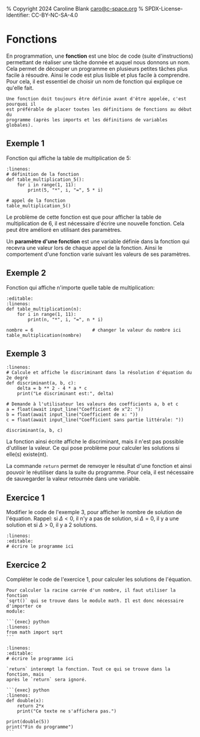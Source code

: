 % Copyright 2024 Caroline Blank <caro@c-space.org>
% SPDX-License-Identifier: CC-BY-NC-SA-4.0

# Fonctions

En programmation, une **fonction** est une bloc de code (suite d'instructions)
permettant de réaliser une tâche donnée et auquel nous donnons un nom. Cela
permet de découper un programme en plusieurs petites tâches plus facile à
résoudre. Ainsi le code est plus lisible et plus facile à comprendre. Pour cela,
il est essentiel de choisir un nom de fonction qui explique ce qu'elle fait.

```{tip}
Une fonction doit toujours être définie avant d'être appelée, c'est pourquoi il
est préférable de placer toutes les définitions de fonctions au début du
programme (après les imports et les définitions de variables globales).
```

## Exemple 1

Fonction qui affiche la table de multiplication de 5:

```{exec} python
:linenos:
# définition de la fonction
def table_multiplication_5():
    for i in range(1, 11):
        print(5, "*", i, "=", 5 * i)

# appel de la fonction
table_multiplication_5()
```

Le problème de cette fonction est que pour afficher la table de  multiplication
de 6, il est nécessaire d'écrire une nouvelle fonction. Cela peut être amélioré
en utilisant des paramètres.

Un **paramètre d'une fonction** est une variable définie dans la fonction qui
recevra une valeur lors de chaque appel de la fonction. Ainsi le comportement
d'une fonction varie suivant les valeurs de ses paramètres.

## Exemple 2

Fonction qui affiche n'importe quelle table de multiplication:

```{exec} python
:editable:
:linenos:
def table_multiplication(n):
    for i in range(1, 11):
        print(n, "*", i, "=", n * i)

nombre = 6                      # changer le valeur du nombre ici
table_multiplication(nombre)
```

## Exemple 3

```{exec} python
:linenos:
# Calcule et affiche le discriminant dans la résolution d'équation du 2e degré
def discriminant(a, b, c):
    delta = b ** 2 - 4 * a * c
    print("Le discriminant est:", delta)

# Demande à l'utilisateur les valeurs des coefficients a, b et c
a = float(await input_line("Coefficient de x^2: "))
b = float(await input_line("Coefficient de x: "))
c = float(await input_line("Coefficient sans partie littérale: "))

discriminant(a, b, c)
```

La fonction ainsi écrite affiche le discriminant, mais il n'est pas possible
d'utiliser la valeur. Ce qui pose problème pour calculer les solutions si
elle(s) existe(nt).

La commande `return` permet de renvoyer le résultat d'une fonction et ainsi
pouvoir le réutiliser dans la suite du programme. Pour cela, il est nécessaire
de sauvegarder la valeur retournée dans une variable.

## Exercice 1
Modifier le code de l'exemple 3, pour afficher le nombre de solution de
l'équation. Rappel: si $\Delta < 0$, il n'y a pas de solution, si $\Delta = 0$,
il y a une solution et si $\Delta > 0$, il y a 2 solutions.

```{exec} python
:linenos:
:editable:
# écrire le programme ici
```

## Exercice 2
Compléter le code de l'exercice 1, pour calculer les solutions de l'équation.

````{tip}
Pour calculer la racine carrée d'un nombre, il faut utiliser la fonction
`sqrt()` qui se trouve dans le module math. Il est donc nécessaire d'importer ce
module:

```{exec} python
:linenos:
from math import sqrt
```
````

```{exec} python
:linenos:
:editable:
# écrire le programme ici
```


````{important}
`return` interompt la fonction. Tout ce qui se trouve dans la fonction, mais
après le `return` sera ignoré.

```{exec} python
:linenos:
def double(x):
    return 2*x
    print("Ce texte ne s'affichera pas.")

print(double(5))
print("Fin du programme")
```
````

